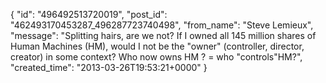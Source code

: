  {
   "id": "496492513720019",
   "post_id": "462493170453287_496287723740498",
   "from_name": "Steve Lemieux",
   "message": "Splitting hairs, are we not? If I owned all 145 million shares of Human Machines (HM), would I not be the \"owner\" (controller, director, creator) in some context? Who now owns HM ? = who \"controls\"HM?",
   "created_time": "2013-03-26T19:53:21+0000"
 }

